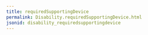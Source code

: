 ```yaml
---
title: requiredSupportingDevice
permalink: Disability.requiredSupportingDevice.html
jsonid: disability_requiredsupportingdevice
---
```

